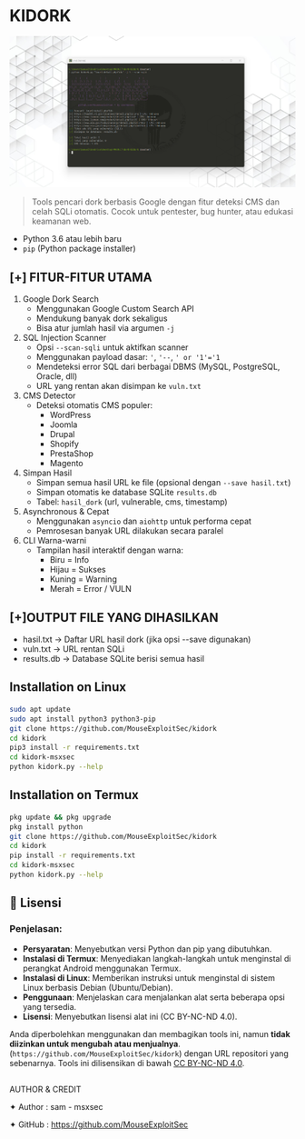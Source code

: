 # KIDORK
![Screenshot_1](https://github.com/MouseExploitSec/kidork/blob/main/foto.png)

> Tools pencari dork berbasis Google dengan fitur deteksi CMS dan celah SQLi otomatis. Cocok untuk pentester, bug hunter, atau edukasi keamanan web.

- Python 3.6 atau lebih baru
- `pip` (Python package installer)

## [+] FITUR-FITUR UTAMA

1. Google Dork Search
   - Menggunakan Google Custom Search API
   - Mendukung banyak dork sekaligus
   - Bisa atur jumlah hasil via argumen `-j`
2. SQL Injection Scanner
   - Opsi `--scan-sqli` untuk aktifkan scanner
   - Menggunakan payload dasar: `'`, `'--`, `' or '1'='1`
   - Mendeteksi error SQL dari berbagai DBMS (MySQL, PostgreSQL, Oracle, dll)
   - URL yang rentan akan disimpan ke `vuln.txt`
3. CMS Detector
   - Deteksi otomatis CMS populer:
     - WordPress
     - Joomla
     - Drupal
     - Shopify
     - PrestaShop
     - Magento
4. Simpan Hasil
   - Simpan semua hasil URL ke file (opsional dengan `--save hasil.txt`)
   - Simpan otomatis ke database SQLite `results.db`
   - Tabel: `hasil_dork` (url, vulnerable, cms, timestamp)
5. Asynchronous & Cepat
   - Menggunakan `asyncio` dan `aiohttp` untuk performa cepat
   - Pemrosesan banyak URL dilakukan secara paralel
6. CLI Warna-warni
   - Tampilan hasil interaktif dengan warna:
     - Biru = Info
     - Hijau = Sukses
     - Kuning = Warning
     - Merah = Error / VULN
       
## [+]OUTPUT FILE YANG DIHASILKAN

- hasil.txt      → Daftar URL hasil dork (jika opsi --save digunakan)
- vuln.txt       → URL rentan SQLi
- results.db     → Database SQLite berisi semua hasil

## Installation on Linux
  ```bash
sudo apt update
sudo apt install python3 python3-pip
git clone https://github.com/MouseExploitSec/kidork
cd kidork
pip3 install -r requirements.txt
cd kidork-msxsec
python kidork.py --help
```

## Installation on Termux
  ```bash
pkg update && pkg upgrade
pkg install python
git clone https://github.com/MouseExploitSec/kidork
cd kidork
pip install -r requirements.txt
cd kidork-msxsec
python kidork.py --help
```

## 📄 Lisensi

### Penjelasan:
- **Persyaratan**: Menyebutkan versi Python dan pip yang dibutuhkan.
- **Instalasi di Termux**: Menyediakan langkah-langkah untuk menginstal di perangkat Android menggunakan Termux.
- **Instalasi di Linux**: Memberikan instruksi untuk menginstal di sistem Linux berbasis Debian (Ubuntu/Debian).
- **Penggunaan**: Menjelaskan cara menjalankan alat serta beberapa opsi yang tersedia.
- **Lisensi**: Menyebutkan lisensi alat ini (CC BY-NC-ND 4.0).

Anda diperbolehkan menggunakan dan membagikan tools ini, namun **tidak diizinkan untuk mengubah atau menjualnya**.
(`https://github.com/MouseExploitSec/kidork`) dengan URL repositori yang sebenarnya.
Tools ini dilisensikan di bawah [CC BY-NC-ND 4.0](https://creativecommons.org/licenses/by-nc-nd/4.0/deed.id).  

##
 AUTHOR & CREDIT

  ✦ Author : sam - msxsec
  
  ✦ GitHub : https://github.com/MouseExploitSec
